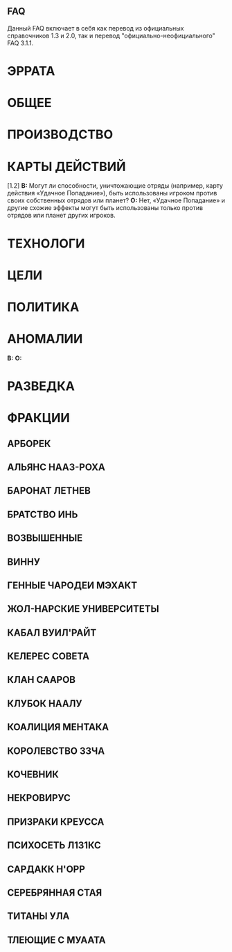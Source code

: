 FAQ
---

Данный FAQ включает в себя как перевод из официальных справочников 1.3 и 2.0, так и перевод "официально-неофициальнoго" FAQ 3.1.1.  

# ЭРРАТА

# ОБЩЕЕ

# ПРОИЗВОДСТВО

# КАРТЫ ДЕЙСТВИЙ

[1.2]
**В:** Могут ли способности, уничтожающие отряды (например, карту действия «Удачное Попадание»), быть использованы игроком против своих собственных отрядов или планет?
**О:** Нет, «Удачное Попадание» и другие схожие эффекты могут быть использованы только против отрядов или планет других игроков.

# ТЕХНОЛОГИ

# ЦЕЛИ

# ПОЛИТИКА

# АНОМАЛИИ

**В:**
**О:**

# РАЗВЕДКА

# ФРАКЦИИ

## АРБОРЕК

## АЛЬЯНС НААЗ-РОХА

## БАРОНАТ ЛЕТНЕВ

## БРАТСТВО ИНЬ

## ВОЗВЫШЕННЫЕ

## ВИННУ

## ГЕННЫЕ ЧАРОДЕИ МЭХАКТ

## ЖОЛ-НАРСКИЕ УНИВЕРСИТЕТЫ

## КАБАЛ ВУИЛ'РАЙТ

## КЕЛЕРЕС СОВЕТА

## КЛАН СААРОВ

## КЛУБОК НААЛУ

## КОАЛИЦИЯ МЕНТАКА

## КОРОЛЕВСТВО ЗЗЧА

## КОЧЕВНИК

## НЕКРОВИРУС

## ПРИЗРАКИ КРЕУССА

## ПСИХОСЕТЬ Л1З1КС

## САРДАКК Н'ОРР

## СЕРЕБРЯННАЯ СТАЯ

## ТИТАНЫ УЛА

## ТЛЕЮЩИЕ С МУААТА
